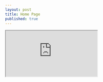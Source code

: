 ```yaml
---
layout: post
title: Home Page
published: true
---
```



<iframe src="https://docs.google.com/document/d/1gvPBfcro4t1XvNUt7fnc0OlLATWikJLNYvaViClQQ_4/pub?embedded=true"> width="200" height="200"</iframe>

